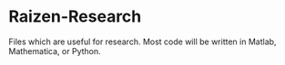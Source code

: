 # Raizen-Research

Files which are useful for research. Most code will be written in Matlab, Mathematica, or Python.
